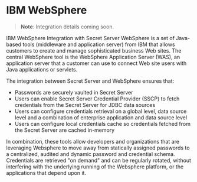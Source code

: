 [title]: # (IBM WebSphere)
[tags]: # (introduction)
[priority]: # (500)
# IBM WebSphere

>**Note**: Integration details coming soon.

IBM WebSphere Integration with Secret Server
WebSphere is a set of Java-based tools (middleware and application server) from IBM that allows customers to create and manage sophisticated business Web sites. The central WebSphere tool is the WebSphere Application Server (WAS), an application server that a customer can use to connect Web site users with Java applications or servlets.

The integration between Secret Server and WebSphere ensures that:

* Passwords are securely vaulted in Secret Server
* Users can enable Secret Server Credential Provider (SSCP) to fetch credentials from the Secret Server for JDBC data sources
* Users can configure credentials retrieval on a global level, data source level and a combination of enterprise application and data source level
* Users can configure local credentials cache so credentials fetched from the Secret Server are cached in-memory

In combination, these tools allow developers and organizations that are leveraging Websphere to move away from statically assigned passwords to a centralized, audited and dynamic password and credential schema. Credentials are retrieved "on demand" and can be regularly rotated, without interfering with the underlying running of the Websphere platform, or the applications that depend upon it.



